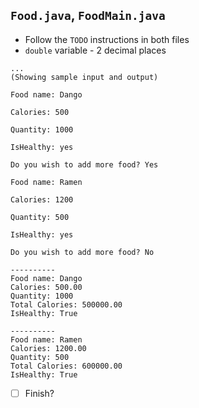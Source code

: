 ## `Food.java`, `FoodMain.java`

* Follow the `TODO` instructions in both files
* `double` variable - 2 decimal places

```
...
(Showing sample input and output)

Food name: Dango

Calories: 500

Quantity: 1000

IsHealthy: yes

Do you wish to add more food? Yes

Food name: Ramen

Calories: 1200

Quantity: 500

IsHealthy: yes

Do you wish to add more food? No

----------
Food name: Dango
Calories: 500.00
Quantity: 1000
Total Calories: 500000.00
IsHealthy: True

----------
Food name: Ramen
Calories: 1200.00
Quantity: 500
Total Calories: 600000.00
IsHealthy: True
```

- [ ] Finish?